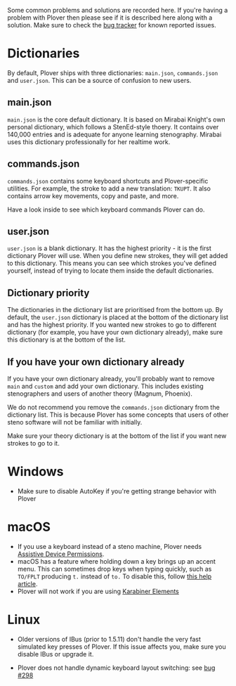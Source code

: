 Some common problems and solutions are recorded here. If you're having a problem with Plover then please see if it is described here along with a solution. Make sure to check the [bug tracker](https://github.com/openstenoproject/plover/issues) for known reported issues.

# Dictionaries

By default, Plover ships with three dictionaries: `main.json`, `commands.json` and `user.json`. This can be a source of confusion to new users. 

## main.json

`main.json` is the core default dictionary. It is based on Mirabai Knight's own personal dictionary, which follows a StenEd-style thoery. It contains over 140,000 entries and is adequate for anyone learning stenography. Mirabai uses this dictionary professionally for her realtime work.

## commands.json
`commands.json` contains some keyboard shortcuts and Plover-specific utilities. For example, the stroke to add a new translation: `TKUPT`. It also contains arrow key movements, copy and paste, and more. 

Have a look inside to see which keyboard commands Plover can do.

## user.json

`user.json` is a blank dictionary. It has the highest priority - it is the first dictionary Plover will use. When you define new strokes, they will get added to this dictionary. This means you can see which strokes you've defined yourself, instead of trying to locate them inside the default dictionaries.

## Dictionary priority
The dictionaries in the dictionary list are prioritised from the bottom up. By default, the `user.json` dictionary is placed at the bottom of the dictionary list and has the highest priority. If you wanted new strokes to go to different dictionary (for example, you have your own dictionary already), make sure this dictionary is at the bottom of the list.

## If you have your own dictionary already

If you have your own dictionary already, you'll probably want to remove `main` and `custom` and add your own dictionary. This includes existing stenographers and users of another theory (Magnum, Phoenix). 

We do not recommend you remove the `commands.json` dictionary from the dictionary list. This is because Plover has some concepts that users of other steno software will not be familiar with initially. 

Make sure your theory dictionary is at the bottom of the list if you want new strokes to go to it.

# Windows

* Make sure to disable AutoKey if you're getting strange behavior with Plover

# macOS

* If you use a keyboard instead of a steno machine, Plover needs [Assistive Device Permissions](https://support.apple.com/en-ca/HT202866).
* macOS has a feature where holding down a key brings up an accent menu. This can sometimes drop keys when typing quickly, such as `TO/FPLT` producing `t.` instead of `to.` To disable this, follow [this help article](https://www.tekrevue.com/tip/how-to-disable-the-character-accent-menu-in-os-x-mountain-lion/).
* Plover will not work if you are using [Karabiner Elements](https://github.com/tekezo/Karabiner-Elements)

# Linux

* Older versions of IBus (prior to 1.5.11) don't handle the very fast simulated key presses of Plover. If this issue affects you, make sure you disable IBus or upgrade it.

* Plover does not handle dynamic keyboard layout switching: see [bug #298](https://github.com/openstenoproject/plover/issues/298)
